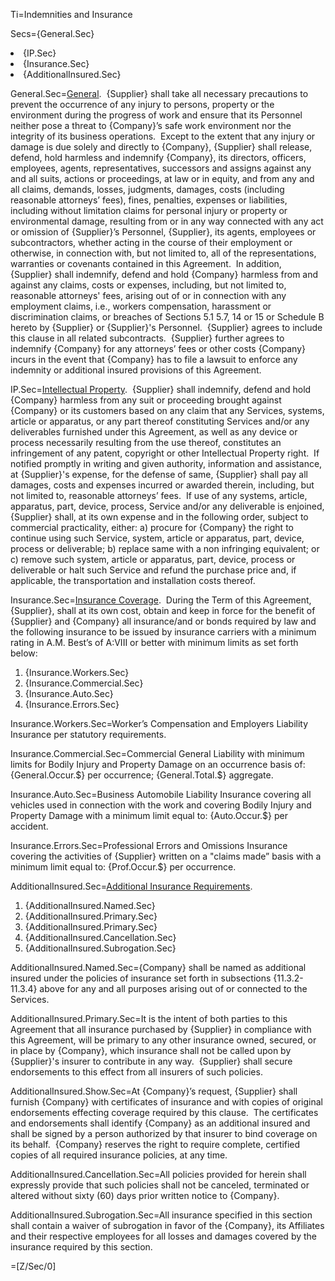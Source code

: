 Ti=Indemnities and Insurance

Secs={General.Sec}</li><li>{IP.Sec}</li><li>{Insurance.Sec}</li><li>{AdditionalInsured.Sec}

General.Sec=<u>General</u>.&nbsp; {Supplier} shall take all necessary precautions to prevent the occurrence of any injury to persons, property or the environment during the progress of work and ensure that its Personnel neither pose a threat to {Company}&rsquo;s safe work environment nor the integrity of its business operations.&nbsp; Except to the extent that any injury or damage is due solely and directly to {Company}, {Supplier} shall release, defend, hold harmless and indemnify {Company}, its directors, officers, employees, agents, representatives, successors and assigns against any and all suits, actions or proceedings, at law or in equity, and from any and all claims, demands, losses, judgments, damages, costs (including reasonable attorneys&rsquo; fees), fines, penalties, expenses or liabilities, including without limitation claims for personal injury or property or environmental damage, resulting from or in any way connected with any act or omission of {Supplier}&rsquo;s Personnel, {Supplier}, its agents, employees or subcontractors, whether acting in the course of their employment or otherwise, in connection with, but not limited to, all of the representations, warranties or covenants contained in this Agreement.&nbsp; In addition, {Supplier} shall indemnify, defend and hold {Company} harmless from and against any claims, costs or expenses, including, but not limited to, reasonable attorneys' fees, arising out of or in connection with any employment claims, i.e., workers compensation, harassment or discrimination claims, or breaches of Sections 5.1 5.7, 14 or 15 or Schedule B hereto by {Supplier} or {Supplier}'s Personnel.&nbsp; {Supplier} agrees to include this clause in all related subcontracts.&nbsp; {Supplier} further agrees to indemnify {Company} for any attorneys&rsquo; fees or other costs {Company} incurs in the event that {Company} has to file a lawsuit to enforce any indemnity or additional insured provisions of this Agreement.

IP.Sec=<u>Intellectual Property</u>.&nbsp; {Supplier} shall indemnify, defend and hold {Company} harmless from any suit or proceeding brought against {Company} or its customers based on any claim that any Services, systems, article or apparatus, or any part thereof constituting Services and/or any deliverables furnished under this Agreement, as well as any device or process necessarily resulting from the use thereof, constitutes an infringement of any patent, copyright or other Intellectual Property right.&nbsp; If notified promptly in writing and given authority, information and assistance, at {Supplier}'s expense, for the defense of same, {Supplier} shall pay all damages, costs and expenses incurred or awarded therein, including, but not limited to, reasonable attorneys&rsquo; fees.&nbsp; If use of any systems, article, apparatus, part, device, process, Service and/or any deliverable is enjoined, {Supplier} shall, at its own expense and in the following order, subject to commercial practicality, either: a) procure for {Company} the right to continue using such Service, system, article or apparatus, part, device, process or deliverable; b) replace same with a non infringing equivalent; or c) remove such system, article or apparatus, part, device, process or deliverable or halt such Service and refund the purchase price and, if applicable, the transportation and installation costs thereof.

Insurance.Sec=<u>Insurance Coverage</u>.&nbsp; During the Term of this Agreement, {Supplier}, shall at its own cost, obtain and keep in force for the benefit of {Supplier} and {Company} all insurance/and or bonds required by law and the following insurance to be issued by insurance carriers with a minimum rating in A.M. Best&rsquo;s of A:VIII or better with minimum limits as set forth below: <ol><li>{Insurance.Workers.Sec}</li><li>{Insurance.Commercial.Sec}</li><li>{Insurance.Auto.Sec}</li><li>{Insurance.Errors.Sec}</li></ol>

Insurance.Workers.Sec=Worker&rsquo;s Compensation and Employers Liability Insurance per statutory requirements.

Insurance.Commercial.Sec=Commercial General Liability with minimum limits for Bodily Injury and Property Damage on an occurrence basis of: {General.Occur.$} per occurrence; {General.Total.$} aggregate.

Insurance.Auto.Sec=Business Automobile Liability Insurance covering all vehicles used in connection with the work and covering Bodily Injury and Property Damage with a minimum limit equal to: {Auto.Occur.$} per accident.

Insurance.Errors.Sec=Professional Errors and Omissions Insurance covering the activities of {Supplier} written on a "claims made&rdquo; basis with a minimum limit equal to: {Prof.Occur.$} per occurrence.

AdditionalInsured.Sec=<u>Additional Insurance Requirements</u>. <ol><li>{AdditionalInsured.Named.Sec}</li><li>{AdditionalInsured.Primary.Sec}</li><li>{AdditionalInsured.Primary.Sec}</li><li>{AdditionalInsured.Cancellation.Sec}</li><li>{AdditionalInsured.Subrogation.Sec}</li></ol>

AdditionalInsured.Named.Sec={Company} shall be named as additional insured under the policies of insurance set forth in subsections {11.3.2-11.3.4} above for any and all purposes arising out of or connected to the Services.

AdditionalInsured.Primary.Sec=It is the intent of both parties to this Agreement that all insurance purchased by {Supplier} in compliance with this Agreement, will be primary to any other insurance owned, secured, or in place by {Company}, which insurance shall not be called upon by {Supplier}'s insurer to contribute in any way.&nbsp; {Supplier} shall secure endorsements to this effect from all insurers of such policies.

AdditionalInsured.Show.Sec=At {Company}&rsquo;s request, {Supplier} shall furnish {Company} with certificates of insurance and with copies of original endorsements effecting coverage required by this clause.&nbsp; The certificates and endorsements shall identify {Company} as an additional insured and shall be signed by a person authorized by that insurer to bind coverage on its behalf.&nbsp; {Company} reserves the right to require complete, certified copies of all required insurance policies, at any time.

AdditionalInsured.Cancellation.Sec=All policies provided for herein shall expressly provide that such policies shall not be canceled, terminated or altered without sixty (60) days prior written notice to {Company}.

AdditionalInsured.Subrogation.Sec=All insurance specified in this section shall contain a waiver of subrogation in favor of the {Company}, its Affiliates and their respective employees for all losses and damages covered by the insurance required by this section.

=[Z/Sec/0]
